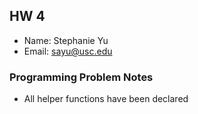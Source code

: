 ## HW 4

 - Name: Stephanie Yu
 - Email: sayu@usc.edu

### Programming Problem Notes

 - All helper functions have been declared 